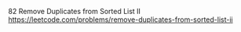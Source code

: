 82 Remove Duplicates from Sorted List II https://leetcode.com/problems/remove-duplicates-from-sorted-list-ii